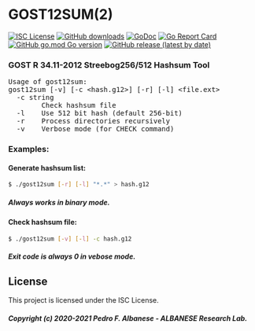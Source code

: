 # GOST12SUM(2)
[![ISC License](http://img.shields.io/badge/license-ISC-blue.svg)](https://github.com/pedroalbanese/gost12sum/blob/master/LICENSE.md) 
[![GitHub downloads](https://img.shields.io/github/downloads/pedroalbanese/gost12sum/total.svg?logo=github&logoColor=white)](https://github.com/pedroalbanese/gost12sum/releases)
[![GoDoc](https://godoc.org/github.com/pedroalbanese/gost12sum?status.png)](http://godoc.org/github.com/pedroalbanese/gost12sum)
[![Go Report Card](https://goreportcard.com/badge/github.com/pedroalbanese/gost12sum)](https://goreportcard.com/report/github.com/pedroalbanese/gost12sum)
[![GitHub go.mod Go version](https://img.shields.io/github/go-mod/go-version/pedroalbanese/gost12sum)](https://golang.org)
[![GitHub release (latest by date)](https://img.shields.io/github/v/release/pedroalbanese/gost12sum)](https://github.com/pedroalbanese/gost12sum/releases)
### GOST R 34.11-2012 Streebog256/512 Hashsum Tool
<pre>
Usage of gost12sum:
gost12sum [-v] [-c &lt;hash.g12&gt;] [-r] [-l] &lt;file.ext&gt;
  -c string
        Check hashsum file
  -l    Use 512 bit hash (default 256-bit)
  -r    Process directories recursively
  -v    Verbose mode (for CHECK command)</pre>

### Examples:

#### Generate hashsum list:
```sh
$ ./gost12sum [-r] [-l] "*.*" > hash.g12
```
##### Always works in binary mode. 

#### Check hashsum file:
```sh
$ ./gost12sum [-v] [-l] -c hash.g12
```
##### Exit code is always 0 in vebose mode. 

## License

This project is licensed under the ISC License.
##### Copyright (c) 2020-2021 Pedro F. Albanese - ALBANESE Research Lab.
